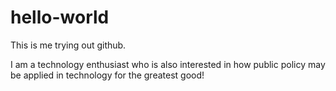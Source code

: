 # hello-world
This is me trying out github.

I am a technology enthusiast who is also interested in how public policy may be applied in technology for the greatest good!
